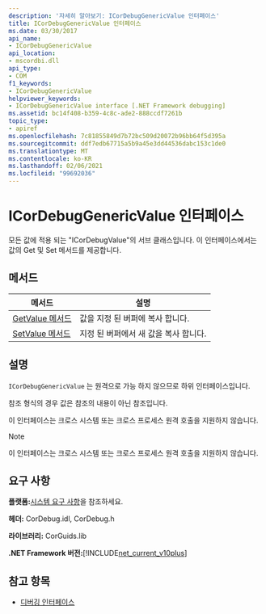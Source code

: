 ```yaml
---
description: '자세히 알아보기: ICorDebugGenericValue 인터페이스'
title: ICorDebugGenericValue 인터페이스
ms.date: 03/30/2017
api_name:
- ICorDebugGenericValue
api_location:
- mscordbi.dll
api_type:
- COM
f1_keywords:
- ICorDebugGenericValue
helpviewer_keywords:
- ICorDebugGenericValue interface [.NET Framework debugging]
ms.assetid: bc14f408-b359-4c8c-ade2-888ccdf7261b
topic_type:
- apiref
ms.openlocfilehash: 7c81855849d7b72bc509d20072b96bb64f5d395a
ms.sourcegitcommit: ddf7edb67715a5b9a45e3dd44536dabc153c1de0
ms.translationtype: MT
ms.contentlocale: ko-KR
ms.lasthandoff: 02/06/2021
ms.locfileid: "99692036"
---
```

# <a name="icordebuggenericvalue-interface"></a>ICorDebugGenericValue 인터페이스

모든 값에 적용 되는 "ICorDebugValue"의 서브 클래스입니다. 이 인터페이스에서는 값의 Get 및 Set 메서드를 제공합니다.  
  
## <a name="methods"></a>메서드  
  
|메서드|설명|  
|------------|-----------------|  
|[GetValue 메서드](icordebuggenericvalue-getvalue-method.md)|값을 지정 된 버퍼에 복사 합니다.|  
|[SetValue 메서드](icordebuggenericvalue-setvalue-method.md)|지정 된 버퍼에서 새 값을 복사 합니다.|  
  
## <a name="remarks"></a>설명  

 `ICorDebugGenericValue` 는 원격으로 가능 하지 않으므로 하위 인터페이스입니다.  
  
 참조 형식의 경우 값은 참조의 내용이 아닌 참조입니다.  
  
 이 인터페이스는 크로스 시스템 또는 크로스 프로세스 원격 호출을 지원하지 않습니다.  
  
> [!NOTE]
> 이 인터페이스는 크로스 시스템 또는 크로스 프로세스 원격 호출을 지원하지 않습니다.  
  
## <a name="requirements"></a>요구 사항  

 **플랫폼:**[시스템 요구 사항](../../get-started/system-requirements.md)을 참조하세요.  
  
 **헤더:** CorDebug.idl, CorDebug.h  
  
 **라이브러리:** CorGuids.lib  
  
 **.NET Framework 버전:**[!INCLUDE[net_current_v10plus](../../../../includes/net-current-v10plus-md.md)]  
  
## <a name="see-also"></a>참고 항목

- [디버깅 인터페이스](debugging-interfaces.md)
